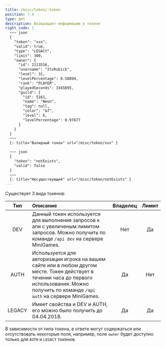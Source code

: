 ```yaml
---
title: /misc/token/:token
position: 7.4
type: get
description: Возвращает информацию о токене
right_code: |
  ~~~ json
  {
    "token": "xxx",
    "valid": true,
    "type": "LEGACY",
    "limit": 300,
    "owner": {
      "id": 2113516,
      "username": "ItzRubick",
      "level": 31,
      "levelPercentage": 0.58894,
      "rank": "PLAYER",
      "playedSeconds": 3345895,
      "guild": {
        "id": 5161,
        "name": "Neon",
        "tag": null,
        "color": "&f",
        "level": 6,
        "levelPercentage": 0.97677
      }
    }
  }
  ~~~
  {: title="Валидный токен" url="/misc/token/xxx" }

  ~~~ json
  {
    "token": "notExists",
    "valid": false
  }
  ~~~
  {: title="Несуществующий" url="/misc/token/notExists" }
---
```


Существует 3 вида токенов:

| Тип    | Описание | Владелец | Лимит |
|:------:|:---------|:--------:|:-----:|
| DEV    | Данный токен используется для выполнения запросов к апи с увеличеным лимитом запросов. Можно получить по команде `/api dev` на сервере MiniGames. | Нет | Да |
| AUTH   | Используется для авторизации игрока на вашем сайте или в любом другом месте. Токен действует в течении часа до первого использования. Можно получить по команде `/api auth` на сервере MiniGames. | Да | Нет |
| LEGACY | Имеет свойства и DEV и AUTH, его можно было получить до 04.04.2018. | Да | Да |

В зависимости от типа токена, в ответе могут содержаться или отсутствовать некоторые поля, например, поле `owner` будет доступно только для `AUTH` и `LEGACY` токенов.
